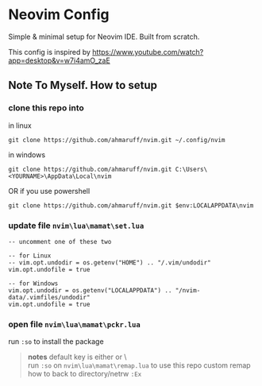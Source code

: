 # Neovim Config
Simple & minimal setup for Neovim IDE. Built from scratch.

This config is inspired by https://www.youtube.com/watch?app=desktop&v=w7i4amO_zaE

## Note To Myself. How to setup

### clone this repo into
in linux  
```
git clone https://github.com/ahmaruff/nvim.git ~/.config/nvim
```

in windows  
```
git clone https://github.com/ahmaruff/nvim.git C:\Users\<YOURNAME>\AppData\Local\nvim  
```

OR if you use powershell  
```
git clone https://github.com/ahmaruff/nvim.git $env:LOCALAPPDATA\nvim
```

### update file `nvim\lua\mamat\set.lua`

```
-- uncomment one of these two

-- for Linux
-- vim.opt.undodir = os.getenv("HOME") .. "/.vim/undodir"
vim.opt.undofile = true

-- for Windows
vim.opt.undodir = os.getenv("LOCALAPPDATA") .. "/nvim-data/.vimfiles/undodir"
vim.opt.undofile = true
```

### open file `nvim\lua\mamat\pckr.lua`
run `:so` to install the package

> **notes**
> default <leader> key is either <space> or \  
> run `:so` on `nvim\lua\mamat\remap.lua` to use this repo custom remap  
> how to back to directory/netrw `:Ex`  
